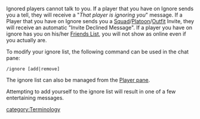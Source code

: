 Ignored players cannot talk to you. If a player that you have on Ignore
sends you a tell, they will receive a "_That player is ignoring you_"
message. If a Player that you have on Ignore sends you a
[Squad](Squad.md "wikilink")/[Platoon](Platoon.md "wikilink")/[Outfit](Outfit.md "wikilink")
Invite, they will receive an automatic "Invite Declined Message". If a
player you have on ignore has you on his/her [Friends
List](Friends_List.md "wikilink"), you will not show as online even if you
actually are.

To modify your ignore list, the following command can be used in the
chat pane:

`/ignore [add|remove] `<charactername>` `

The ignore list can also be managed from the [Player
pane](Player_pane.md "wikilink").

Attempting to add yourself to the ignore list will result in one of a
few entertaining messages.

[category:Terminology](category:Terminology.md "wikilink")
